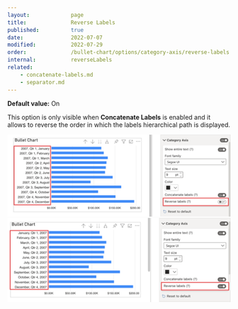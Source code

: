 ```yaml
---
layout:             page
title:              Reverse Labels
published:          true
date:               2022-07-07
modified:   	    2022-07-29
order:              /bullet-chart/options/category-axis/reverse-labels
internal:           reverseLabels
related:
    - concatenate-labels.md
    - separator.md
---
```


**Default value:** On

This option is only visible when **Concatenate Labels** is enabled and it allows to reverse the order in which the labels hierarchical path   is displayed.

<img src="images/reverse-labels-off.png" width="700">

<img src="images/reverse-labels-on.png" width="700">


